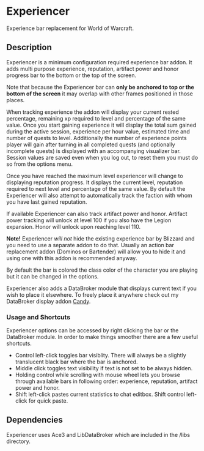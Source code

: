 # Experiencer
Experience bar replacement for World of Warcraft.

## Description
Experiencer is a minimum configuration required experience bar addon. It adds multi purpose experience, reputation, artifact power and honor progress bar to the bottom or the top of the screen.

Note that because the Experiencer bar can **only be anchored to top or the bottom of the screen** it may overlap with other frames positioned in those places.

When tracking experience the addon will display your current rested percentage, remaining xp required to level and percentage of the same value. Once you start gaining experience it will display the total sum gained during the active session, experience per hour value, estimated time and number of quests to level. Additionally the number of experience points player will gain after turning in all completed quests (and optionally incomplete quests) is displayed with an accompanying visualizer bar. Session values are saved even when you log out, to reset them you must do so from the options menu.

Once you have reached the maximum level experiencer will change to displaying reputation progress. It displays the current level, reputation required to next level and percentage of the same value. By default the Experiencer will also attempt to automatically track the faction with whom you have last gained reputation.

If available Experiencer can also track artifact power and honor. Artifact power tracking will unlock at level 100 if you also have the Legion expansion. Honor will unlock upon reaching level 110.

**Note!** Experiencer *will not* hide the existing experience bar by Blizzard and you need to use a separate addon to do that. Usually an action bar replacement addon (Dominos or Bartender) will allow you to hide it and using one with this addon is recommended anyway.

By default the bar is colored the class color of the character you are playing but it can be changed in the options.

Experiencer also adds a DataBroker module that displays current text if you wish to place it elsewhere. To freely place it anywhere check out my DataBroker display addon [Candy](http://www.curse.com/addons/wow/candy).

### Usage and Shortcuts

Experiencer options can be accessed by right clicking the bar or the DataBroker module. In order to make things smoother there are a few useful shortcuts.

* Control left-click toggles bar visiblity. There will always be a slightly translucent black bar where the bar is anchored.
* Middle click toggles text visibility if text is not set to be always hidden.
* Holding control while scrolling with mouse wheel lets you browse through available bars in following order: experience, reputation, artifact power and honor.
* Shift left-click pastes current statistics to chat editbox. Shift control left-click for quick paste.

## Dependencies
Experiencer uses Ace3 and LibDataBroker which are included in the /libs directory.
